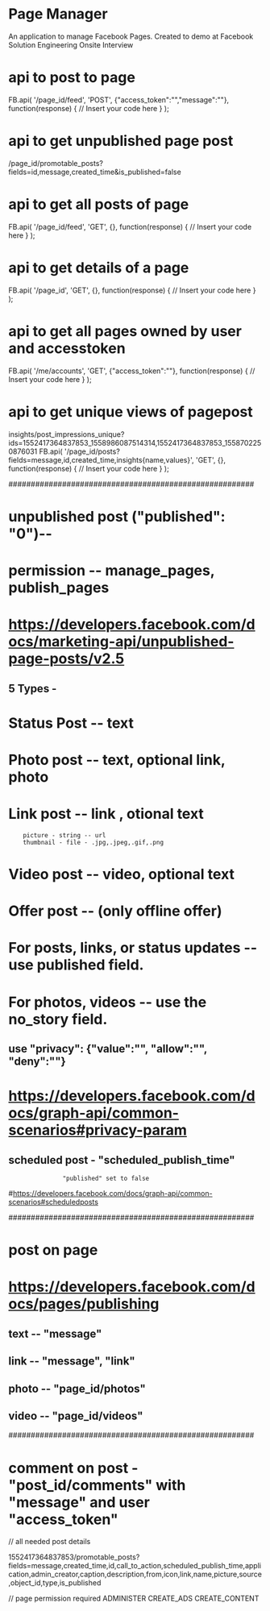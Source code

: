 # Page Manager #

An application to manage Facebook Pages. Created to demo at Facebook Solution Engineering Onsite Interview

# api to post to page
FB.api(
  '/page_id/feed',
  'POST',
  {"access_token":"","message":""},
  function(response) {
      // Insert your code here
  }
);



# api to get unpublished page post
/page_id/promotable_posts?fields=id,message,created_time&is_published=false

# api to get all posts of page
FB.api(
  '/page_id/feed',
  'GET',
  {},
  function(response) {
      // Insert your code here
  }
);

# api to get details of a page
FB.api(
  '/page_id',
  'GET',
  {},
  function(response) {
      // Insert your code here
  }
);



# api to get all pages owned by user and accesstoken
FB.api(
  '/me/accounts',
  'GET',
  {"access_token":""},
  function(response) {
      // Insert your code here
  }
);

# api to get unique views of pagepost
insights/post_impressions_unique?ids=1552417364837853_1558986087514314,1552417364837853_1558702250876031
FB.api(
  '/page_id/posts?fields=message,id,created_time,insights{name,values}',
  'GET',
  {},
  function(response) {
      // Insert your code here
  }
); 


#######################################################

# unpublished post ("published": "0")-- 
# permission -- manage_pages, publish_pages
# https://developers.facebook.com/docs/marketing-api/unpublished-page-posts/v2.5

## 5 Types - 
# Status Post  -- text
# Photo post  -- text, optional link, photo
# Link post  -- link , otional text
		picture - string -- url 
		thumbnail - file - .jpg,.jpeg,.gif,.png

# Video post  -- video, optional text
# Offer post  -- (only offline offer)
# For posts, links, or status updates -- use published field.
# For photos, videos -- use the no_story field.


## use "privacy": {"value":"", "allow":"", "deny":""}
# https://developers.facebook.com/docs/graph-api/common-scenarios#privacy-param


## scheduled post - "scheduled_publish_time" 
				   "published" set to false
#https://developers.facebook.com/docs/graph-api/common-scenarios#scheduledposts



#######################################################

# post on page
# https://developers.facebook.com/docs/pages/publishing

## text -- "message"
## link -- "message", "link"
## photo -- "page_id/photos"
## video -- "page_id/videos"

#######################################################

# comment on post - "post_id/comments" with "message" and user "access_token"


// all needed post details

1552417364837853/promotable_posts?fields=message,created_time,id,call_to_action,scheduled_publish_time,application,admin_creator,caption,description,from,icon,link,name,picture,source,object_id,type,is_published

// page permission required
ADMINISTER
CREATE_ADS
CREATE_CONTENT
